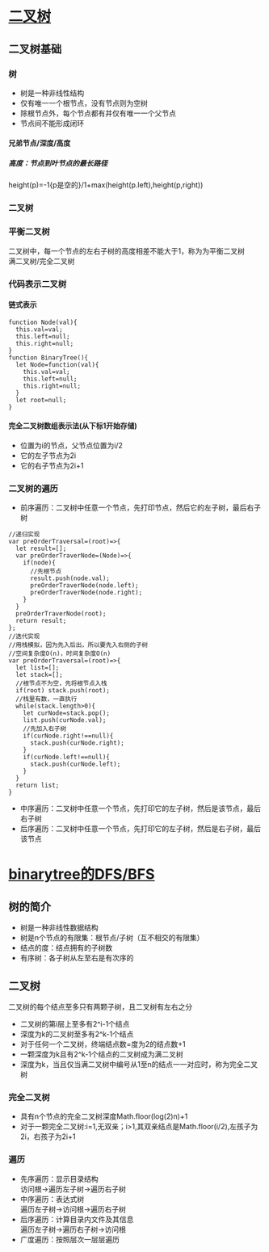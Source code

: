 # [二叉树](https://mp.weixin.qq.com/s/in_nKnvcXp4X7zBrTsL2HA)  
## 二叉树基础  
### 树  
- 树是一种非线性结构  
- 仅有唯一一个根节点，没有节点则为空树   
- 除根节点外，每个节点都有并仅有唯一一个父节点  
- 节点间不能形成闭环  
#### 兄弟节点/深度/高度  
##### 高度：节点到叶节点的最长路径   
height(p)=-1{p是空的}/1+max(height(p.left),height(p,right))  
### 二叉树  
### 平衡二叉树  
二叉树中，每一个节点的左右子树的高度相差不能大于1，称为为平衡二叉树   
满二叉树/完全二叉树  
### 代码表示二叉树   
#### 链式表示
```
function Node(val){
  this.val=val;
  this.left=null;
  this.right=null;
}
function BinaryTree(){
  let Node=function(val){
    this.val=val;
    this.left=null;
    this.right=null;
  }
  let root=null;
}
```
#### 完全二叉树数组表示法(从下标1开始存储)    
- 位置为i的节点，父节点位置为i/2  
- 它的左子节点为2i  
- 它的右子节点为2i+1  
### 二叉树的遍历  
- 前序遍历：二叉树中任意一个节点，先打印节点，然后它的左子树，最后右子树  
```
//递归实现  
var preOrderTraversal=(root)=>{
  let result=[];
  var preOrderTraverNode=(Node)=>{
    if(node){
      //先根节点
      result.push(node.val);
      preOrderTraverNode(node.left);
      preOrderTraverNode(node.right);
    }
  }
  preOrderTraverNode(root);
  return result;
};
//迭代实现
//用栈模拟，因为先入后出，所以要先入右侧的子树
//空间复杂度O(n)，时间复杂度O(n)
var preOrderTraversal=(root)=>{
  let list=[];
  let stack=[];
  //根节点不为空，先将根节点入栈  
  if(root) stack.push(root);
  //栈里有数，一直执行
  while(stack.length>0){
    let curNode=stack.pop();
    list.push(curNode.val);
    //先加入右子树
    if(curNode.right!==null){
      stack.push(curNode.right);
    }
    if(curNode.left!==null){
      stack.push(curNode.left);
    }    
  }
  return list;
}
```
- 中序遍历：二叉树中任意一个节点，先打印它的左子树，然后是该节点，最后右子树    
- 后序遍历：二叉树中任意一个节点，先打印它的左子树，然后是右子树，最后该节点  
# [binarytree的DFS/BFS](https://segmentfault.com/a/1190000016226334)  
## 树的简介  
- 树是一种非线性数据结构  
- 树是n个节点的有限集：根节点/子树（互不相交的有限集）  
- 结点的度：结点拥有的子树数  
- 有序树：各子树从左至右是有次序的  
## 二叉树   
二叉树的每个结点至多只有两颗子树，且二叉树有左右之分  
- 二叉树的第i层上至多有2^i-1个结点  
- 深度为k的二叉树至多有2^k-1个结点  
- 对于任何一个二叉树，终端结点数=度为2的结点数+1   
- 一颗深度为k且有2^k-1个结点的二叉树成为满二叉树  
- 深度为k，当且仅当满二叉树中编号从1至n的结点一一对应时，称为完全二叉树  
### 完全二叉树  
- 具有n个节点的完全二叉树深度Math.floor(log(2)n)+1  
- 对于一颗完全二叉树:i=1,无双亲；i>1,其双亲结点是Math.floor(i/2),左孩子为2i，右孩子为2i+1  
### 遍历  
- 先序遍历：显示目录结构    
访问根->遍历左子树->遍历右子树   
- 中序遍历：表达式树    
遍历左子树->访问根->遍历右子树   
- 后序遍历：计算目录内文件及其信息    
遍历左子树->遍历右子树->访问根  
- 广度遍历：按照层次一层层遍历   

 

